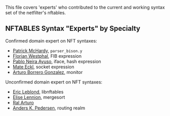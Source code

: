This file covers 'experts' who contributed to the current and working syntax set of the netfilter's nftables.

NFTABLES Syntax "Experts" by Specialty
--------------------------------------

Confirmed domain expert on NFT syntaxes:
* [Patrick McHardy](kaber@trash.net), `parser_bison.y`
* [Florian Westphal](fw@strlen.de), FIB expression
* [Pablo Neira Ayuso](pablo@netfilter.org), iface, hash expression
* [Mate Eckl](ecklm94@gmail.com), socket expression
* [Arturo Borrero Gonzalez](arturo@netfilter.org), monitor

Unconfirmed domain expert on NFT syntaxes:
* [Eric Leblond](eric@regit.org), libnftables
* [Elise Lennion](elise.lennion@gmail.com), mergesort
* [Ral Arturo](https://ral-arturo.org/2017/05/05/debian-stretch-stable-nftables.html)
* [Anders K. Pedersen](akp@cohaesio.com), routing realm

